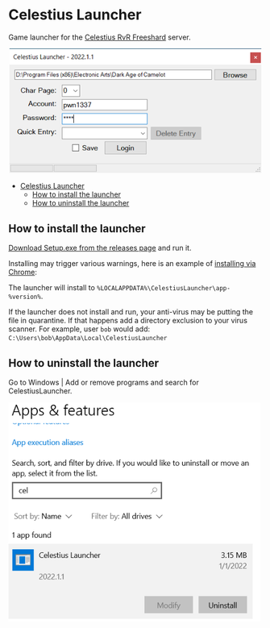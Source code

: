# Celestius Launcher

Game launcher for the [Celestius RvR Freeshard](https://celestiusrvr.com/) server.

<p align="center">
  <a href="https://github.com/daoc-celestius/celestius-launcher/releases/latest">
    <img src="./assets/launcher_example.png" alt="drawing" width="500"/>
  </a>
</p>

- [Celestius Launcher](#celestius-launcher)
  - [How to install the launcher](#how-to-install-the-launcher)
  - [How to uninstall the launcher](#how-to-uninstall-the-launcher)

## How to install the launcher
[Download Setup.exe from the releases page](https://github.com/daoc-celestius/celestius-launcher/releases/latest) and run it.

Installing may trigger various warnings, here is an example of [installing via Chrome](docs/install-chrome.md):

The launcher will install to `%LOCALAPPDATA%\CelestiusLauncher\app-%version%`.

If the launcher does not install and run, your anti-virus may be putting the file in quarantine.  If that happens add a directory exclusion to your virus scanner. For example, user `bob` would add: `C:\Users\bob\AppData\Local\CelestiusLauncher`

## How to uninstall the launcher

Go to Windows | Add or remove programs and search for CelestiusLauncher.

<img src="./assets/launcher_uninstall.png" width="500" >